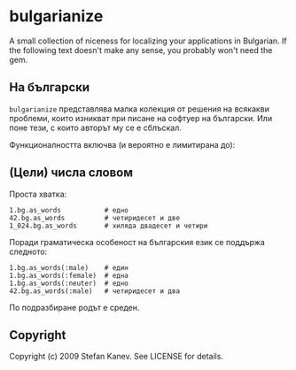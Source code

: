 bulgarianize
============

A small collection of niceness for localizing your applications in Bulgarian.
If the following text doesn't make any sense, you probably won't need the gem.

На български
------------

`bulgarianize` представлява малка колекция от решения на всякакви проблеми,
които изникват при писане на софтуер на български. Или поне тези, с които
авторът му се е сблъскал.

Функционалността включва (и вероятно е лимитирана до):

(Цели) числа словом
-------------------

Проста хватка:
  
    1.bg.as_words           # едно
    42.bg.as_words          # четиридесет и две
    1_024.bg.as_words       # хиляда двадесет и четири
  
Поради граматическа особеност на българския език се поддържа следното:

    1.bg.as_words(:male)    # един
    1.bg.as_words(:female)  # една
    1.bg.as_words(:neuter)  # едно
    42.bg.as_words(:male)   # четиридесет и два

По подразбиране родът е среден.

Copyright
---------

Copyright (c) 2009 Stefan Kanev. See LICENSE for details.
